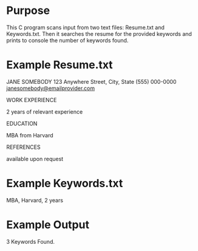 # Purpose

This C program scans input from two text files: Resume.txt and Keywords.txt. Then it searches the resume for the provided keywords and prints to console the number of keywords found.

# Example Resume.txt

JANE SOMEBODY
123 Anywhere Street, City, State
(555) 000-0000
janesomebody@emailprovider.com

WORK EXPERIENCE

2 years of relevant experience

EDUCATION

MBA from Harvard

REFERENCES

available upon request

# Example Keywords.txt

MBA, Harvard, 2 years

# Example Output

3 Keywords Found.
